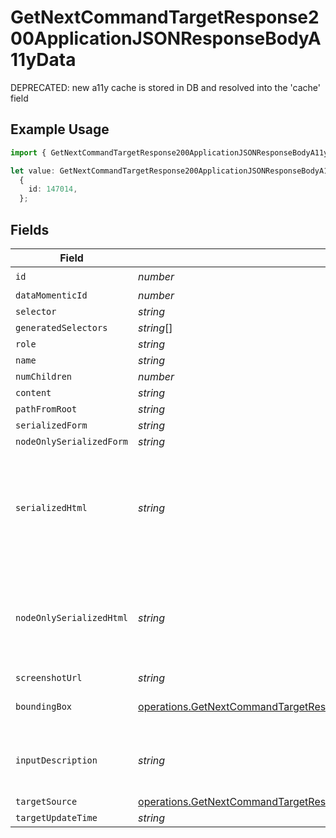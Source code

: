 # GetNextCommandTargetResponse200ApplicationJSONResponseBodyA11yData

DEPRECATED: new a11y cache is stored in DB and resolved into the 'cache' field

## Example Usage

```typescript
import { GetNextCommandTargetResponse200ApplicationJSONResponseBodyA11yData } from "momentic/models/operations";

let value: GetNextCommandTargetResponse200ApplicationJSONResponseBodyA11yData =
  {
    id: 147014,
  };
```

## Fields

| Field                                                                                                                                                                                  | Type                                                                                                                                                                                   | Required                                                                                                                                                                               | Description                                                                                                                                                                            |
| -------------------------------------------------------------------------------------------------------------------------------------------------------------------------------------- | -------------------------------------------------------------------------------------------------------------------------------------------------------------------------------------- | -------------------------------------------------------------------------------------------------------------------------------------------------------------------------------------- | -------------------------------------------------------------------------------------------------------------------------------------------------------------------------------------- |
| `id`                                                                                                                                                                                   | *number*                                                                                                                                                                               | :heavy_check_mark:                                                                                                                                                                     | N/A                                                                                                                                                                                    |
| `dataMomenticId`                                                                                                                                                                       | *number*                                                                                                                                                                               | :heavy_minus_sign:                                                                                                                                                                     | N/A                                                                                                                                                                                    |
| `selector`                                                                                                                                                                             | *string*                                                                                                                                                                               | :heavy_minus_sign:                                                                                                                                                                     | N/A                                                                                                                                                                                    |
| `generatedSelectors`                                                                                                                                                                   | *string*[]                                                                                                                                                                             | :heavy_minus_sign:                                                                                                                                                                     | N/A                                                                                                                                                                                    |
| `role`                                                                                                                                                                                 | *string*                                                                                                                                                                               | :heavy_minus_sign:                                                                                                                                                                     | N/A                                                                                                                                                                                    |
| `name`                                                                                                                                                                                 | *string*                                                                                                                                                                               | :heavy_minus_sign:                                                                                                                                                                     | N/A                                                                                                                                                                                    |
| `numChildren`                                                                                                                                                                          | *number*                                                                                                                                                                               | :heavy_minus_sign:                                                                                                                                                                     | N/A                                                                                                                                                                                    |
| `content`                                                                                                                                                                              | *string*                                                                                                                                                                               | :heavy_minus_sign:                                                                                                                                                                     | N/A                                                                                                                                                                                    |
| `pathFromRoot`                                                                                                                                                                         | *string*                                                                                                                                                                               | :heavy_minus_sign:                                                                                                                                                                     | N/A                                                                                                                                                                                    |
| `serializedForm`                                                                                                                                                                       | *string*                                                                                                                                                                               | :heavy_minus_sign:                                                                                                                                                                     | N/A                                                                                                                                                                                    |
| `nodeOnlySerializedForm`                                                                                                                                                               | *string*                                                                                                                                                                               | :heavy_minus_sign:                                                                                                                                                                     | N/A                                                                                                                                                                                    |
| `serializedHtml`                                                                                                                                                                       | *string*                                                                                                                                                                               | :heavy_minus_sign:                                                                                                                                                                     | pruned html including 1 neighbor and 1 layer of children. value for text inputs pruned.                                                                                                |
| `nodeOnlySerializedHtml`                                                                                                                                                               | *string*                                                                                                                                                                               | :heavy_minus_sign:                                                                                                                                                                     | outerHtml of the element without any children. value for text inputs pruned.                                                                                                           |
| `screenshotUrl`                                                                                                                                                                        | *string*                                                                                                                                                                               | :heavy_minus_sign:                                                                                                                                                                     | N/A                                                                                                                                                                                    |
| `boundingBox`                                                                                                                                                                          | [operations.GetNextCommandTargetResponse200ApplicationJSONResponseBodyBoundingBox](../../models/operations/getnextcommandtargetresponse200applicationjsonresponsebodyboundingbox.md)   | :heavy_minus_sign:                                                                                                                                                                     | css pixel bounding box                                                                                                                                                                 |
| `inputDescription`                                                                                                                                                                     | *string*                                                                                                                                                                               | :heavy_minus_sign:                                                                                                                                                                     | the description that generated this cache                                                                                                                                              |
| `targetSource`                                                                                                                                                                         | [operations.GetNextCommandTargetResponse200ApplicationJSONResponseBodyTargetSource](../../models/operations/getnextcommandtargetresponse200applicationjsonresponsebodytargetsource.md) | :heavy_minus_sign:                                                                                                                                                                     | N/A                                                                                                                                                                                    |
| `targetUpdateTime`                                                                                                                                                                     | *string*                                                                                                                                                                               | :heavy_minus_sign:                                                                                                                                                                     | N/A                                                                                                                                                                                    |